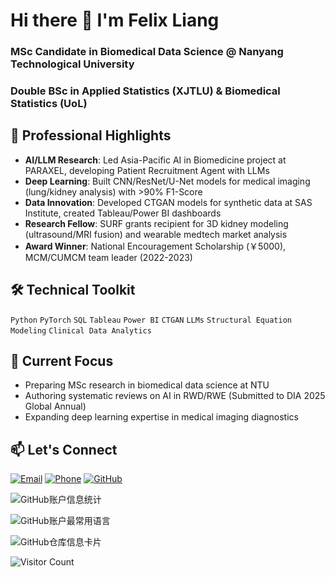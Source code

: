 # Hi there 👋 I'm Felix Liang

### MSc Candidate in Biomedical Data Science @ Nanyang Technological University 
### Double BSc in Applied Statistics (XJTLU) & Biomedical Statistics (UoL)

## 🔬 Professional Highlights
- **AI/LLM Research**: Led Asia-Pacific AI in Biomedicine project at PARAXEL, developing Patient Recruitment Agent with LLMs
- **Deep Learning**: Built CNN/ResNet/U-Net models for medical imaging (lung/kidney analysis) with >90% F1-Score
- **Data Innovation**: Developed CTGAN models for synthetic data at SAS Institute, created Tableau/Power BI dashboards
- **Research Fellow**: SURF grants recipient for 3D kidney modeling (ultrasound/MRI fusion) and wearable medtech market analysis
- **Award Winner**: National Encouragement Scholarship (￥5000), MCM/CUMCM team leader (2022-2023)

## 🛠️ Technical Toolkit
`Python` `PyTorch` `SQL` `Tableau` `Power BI` `CTGAN` `LLMs` `Structural Equation Modeling` `Clinical Data Analytics`

## 🌱 Current Focus
- Preparing MSc research in biomedical data science at NTU
- Authoring systematic reviews on AI in RWD/RWE (Submitted to DIA 2025 Global Annual)
- Expanding deep learning expertise in medical imaging diagnostics

## 📫 Let's Connect  
[![Email](https://img.shields.io/badge/Email-Felix.Liang24@outlook.com-blue?logo=microsoft-outlook)](mailto:Felix.Liang24@outlook.com) 
[![Phone](https://img.shields.io/badge/Tel-%2B8618931187637-green?logo=telegram)](tel:+8618931187637)
[![GitHub](https://github.com/Chelsea-19)](GitHub)


![GitHub账户信息统计](https://github-stats.ubrong.com/api?username=Chelsea-19&show_icons=true&theme=tokyonight)
 

![GitHub账户最常用语言](https://github-stats.ubrong.com/api/top-langs/?username=Chelsea-19&layout=compact&theme=tokyonight)


![GitHub仓库信息卡片](https://github-stats.ubrong.com/api/pin/?username=Chelsea-19&repo=CPT105&theme=dark) 


![Visitor Count](https://profile-counter.glitch.me/{Chelsea-19}/count.svg)


